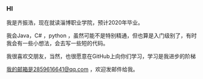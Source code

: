 ### HI

我是齐振浩，现在就读淄博职业学院，预计2020年毕业。

我会Java，C# ，python ，虽然可能不是特别精通，但也算是入门级别了，有时我会有一些小想法，会去写一些短的代码。

我很喜欢交朋友，当然，也很愿意在GitHub上向你们学习，学习是我进步的阶梯

我的邮箱是2859616641@qq.com ，欢迎发邮件给我。
